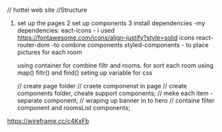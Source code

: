 // hottel web site 
//Structure
1. set up the pages 
2 set up components
3 install dependencies
-my dependencies:
eact-icons - i used https://fontawesome.com/icons/align-justify?style=solid icons
    react-router-dom -to combine components
    styled-components - to place pictures for each room
    
    using container for combine filtr and rooms.
    for sort each room using map() filtr() and find()
    seting up variable for css

    // create page folder
    // craete componenst in page
    // create components folder, cheate support components;
    // meke each item - separate component;
    // wraping up banner in to hero
    // containe filter component and roomsList components;

    
 https://wireframe.cc/c4KxFb